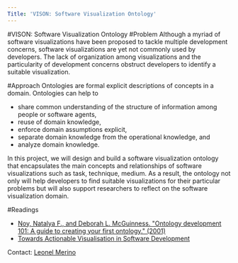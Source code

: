 ```yaml
---
Title: 'VISON: Software Visualization Ontology'
---
```

#VISON: Software Visualization Ontology
#Problem
Although a myriad of software visualizations have been proposed to tackle multiple development concerns, software visualizations are yet not commonly used by developers. The lack of organization among visualizations and the particularity of development concerns obstruct developers to identify a suitable visualization. 

#Approach
Ontologies are formal explicit descriptions of concepts in a domain. Ontologies can help to 

- share common understanding of the structure of information among people or software agents,
-  reuse of domain knowledge,
-  enforce domain assumptions explicit,
-  separate domain knowledge from the operational knowledge, and
-  analyze domain knowledge.

In this project, we will design and build a software visualization ontology that encapsulates the main concepts and relationships of software visualizations such as task, technique, medium. As a result, the ontology not only will help developers to find suitable visualizations for their particular problems but will also support researchers to reflect on the software visualization domain.

#Readings

- [Noy, Natalya F., and Deborah L. McGuinness. "Ontology development 101: A guide to creating your first ontology." (2001)](http://liris.cnrs.fr/amille/enseignements/Ecole_Centrale/What%20is%20an%20ontology%20and%20why%20we%20need%20it.htm)
- [Towards Actionable Visualisation in Software Development](%assets_url%/scgbib/?query=Meri16a&filter=Year)

Contact: [Leonel Merino](%base_url%/staff/merino)
